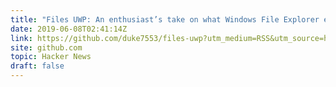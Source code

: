 ```yaml
---
title: "Files UWP: An enthusiast’s take on what Windows File Explorer explorer should be"
date: 2019-06-08T02:41:14Z
link: https://github.com/duke7553/files-uwp?utm_medium=RSS&utm_source=hune
site: github.com
topic: Hacker News
draft: false
---
```

